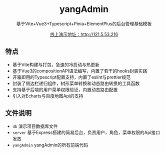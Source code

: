 
<h1 align="center">yangAdmin</h1>

<p align="center">基于Vite+Vue3+Typescript+Pinia+ElementPlus的后台管理基础模板</p>

<p align="center">
    <a href="http://121.5.53.216" target="_blank">线上演示地址：http://121.5.53.216</a>
<p>

## 特点

- 基于Vite构建与打包，急速的冷启动与热更新
- 基于Vue3的compositionAPI语法编写，内置了若干的hooks封装实践
- 开箱即用的Typescript配置支持，内置了eslint与prettier规范
- 封装了侧边栏递归组件，树形菜单转换和动态路由转换的工具函数
- 支持基于后端的用户菜单权限验证，内置动态路由配置
- 引入对Echarts与百度地图Api的支持

## 文件说明


- `db` 演示项目数据库文件
- `server` 基于Express搭建的简易后台，负责用户，角色，菜单权限的Api接口发放
- `yangAdmin` yangAdmin的所有前端代码

